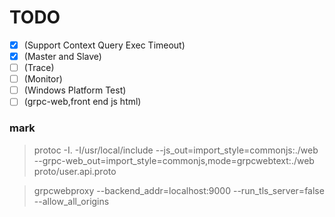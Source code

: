 # TODO

- [x] (Support Context Query Exec Timeout)
- [x] (Master and Slave)
- [ ] (Trace)
- [ ] (Monitor)
- [ ] (Windows Platform Test)
- [ ] (grpc-web,front end js html) 

### mark 
> protoc -I. -I/usr/local/include --js_out=import_style=commonjs:./web --grpc-web_out=import_style=commonjs,mode=grpcwebtext:./web proto/user.api.proto

> grpcwebproxy  --backend_addr=localhost:9000  --run_tls_server=false --allow_all_origins